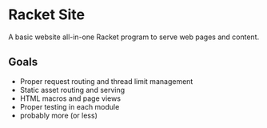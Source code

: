 # Racket Site 

A basic website all-in-one Racket program to serve web pages and content.


## Goals

* Proper request routing and thread limit management
* Static asset routing and serving
* HTML macros and page views
* Proper testing in each module
* probably more (or less)
